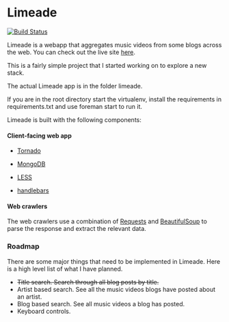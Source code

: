 Limeade
=======

[![Build Status](https://travis-ci.org/tsharman/limeade.png?branch=master)](https://travis-ci.org/tsharman/limeade)

Limeade is a webapp that aggregates music videos from some blogs across the web. You can check out the live site [here](http://limeade.co/).

This is a fairly simple project that I started working on to explore a new stack.

The actual Limeade app is in the folder limeade. 

If you are in the root directory start the virtualenv, install the requirements in requirements.txt and use foreman start to run it.

Limeade is built with the following components:

#### Client-facing web app

* [Tornado](http://www.tornadoweb.org/en/stable/)

* [MongoDB](http://www.mongodb.org/)

* [LESS](http://lesscss.org/)

* [handlebars](http://handlebarsjs.com/)

#### Web crawlers

The web crawlers use a combination of [Requests](http://docs.python-requests.org/en/latest/) and [BeautifulSoup](http://www.crummy.com/software/BeautifulSoup/) to parse the response and extract the relevant data.


### Roadmap

There are some major things that need to be implemented in Limeade. Here is a high level list of what I have planned.

* <del>Title search. Search through all blog posts by title.</del>
* Artist based search. See all the music videos blogs have posted about an artist.
* Blog based search. See all music videos a blog has posted.
* Keyboard controls.

